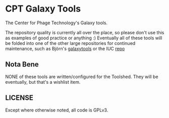 # CPT Galaxy Tools

The Center for Phage Technology's Galaxy tools.

The repository quality is currently all over the place, so please don't use
this as examples of good practice or anything :) Eventually all of these tools
will be folded into one of the other large repositories for continued
maintenance, such as Björn's
[galaxytools](https://github.com/bgruening/galaxytools) or the IUC
[repo](https://github.com/galaxyproject/tools-iuc)

## Nota Bene

NONE of these tools are written/configured for the Toolshed. They will be
eventually, but that's a wishlist item.

## LICENSE

Except where otherwise noted, all code is GPLv3.

